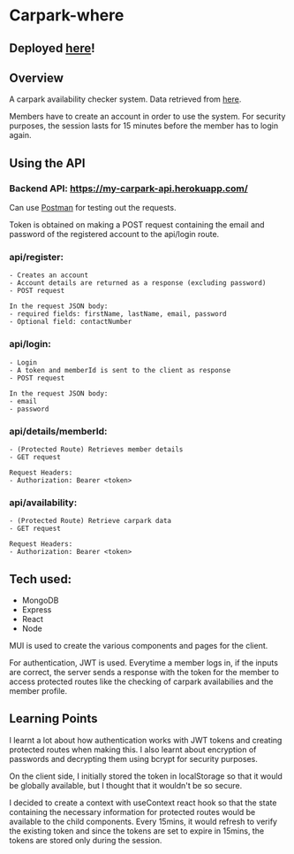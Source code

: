 # Carpark-where

## Deployed [here](https://carparkwhere.netlify.app/)!

## Overview

A carpark availability checker system. Data retrieved from [here](https://data.gov.sg/dataset/carpark-availability).

Members have to create an account in order to use the system. For security purposes, the session lasts for 15 minutes before the member has to login again.

## Using the API

### Backend API: https://my-carpark-api.herokuapp.com/

Can use [Postman](https://www.postman.com/) for testing out the requests.

Token is obtained on making a POST request containing the email and password of the registered account to the api/login route.

### api/register:

```
- Creates an account
- Account details are returned as a response (excluding password)
- POST request

In the request JSON body:
- required fields: firstName, lastName, email, password
- Optional field: contactNumber
```

### api/login:

```
- Login
- A token and memberId is sent to the client as response
- POST request

In the request JSON body:
- email
- password
```

### api/details/memberId:

```
- (Protected Route) Retrieves member details
- GET request

Request Headers:
- Authorization: Bearer <token>
```

### api/availability:

```
- (Protected Route) Retrieve carpark data
- GET request

Request Headers:
- Authorization: Bearer <token>
```

## Tech used:

- MongoDB
- Express
- React
- Node

MUI is used to create the various components and pages for the client.

For authentication, JWT is used. Everytime a member logs in, if the inputs are correct, the server sends a response with the token for the member to access protected routes like the checking of carpark availabilies and the member profile.

## Learning Points

I learnt a lot about how authentication works with JWT tokens and creating protected routes when making this. I also learnt about encryption of passwords and decrypting them using bcrypt for security purposes.

On the client side, I initially stored the token in localStorage so that it would be globally available, but I thought that it wouldn't be so secure.

I decided to create a context with useContext react hook so that the state containing the necessary information for protected routes would be available to the child components. Every 15mins, it would refresh to verify the existing token and since the tokens are set to expire in 15mins, the tokens are stored only during the session.
